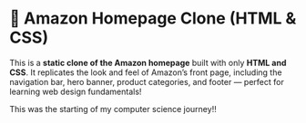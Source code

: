 # 🛒 Amazon Homepage Clone (HTML & CSS)

This is a **static clone of the Amazon homepage** built with only **HTML and CSS**. It replicates the look and feel of Amazon’s front page, including the navigation bar, hero banner, product categories, and footer — perfect for learning web design fundamentals!

This was the starting of my computer science journey!!